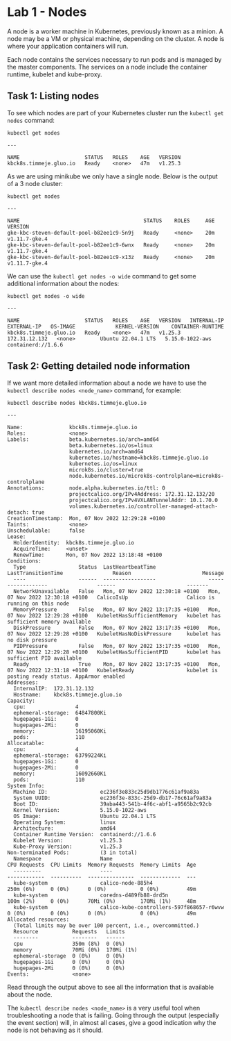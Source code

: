 # Lab 1 - Nodes

A node is a worker machine in Kubernetes, previously known as a minion. A node
may be a VM or physical machine, depending on the cluster.  A node is where your 
application containers will run.

Each node contains the services necessary to run pods and is managed by the 
master components. The services on a node include the container runtime, kubelet 
and kube-proxy.

## Task 1: Listing nodes

To see which nodes are part of your Kubernetes cluster run the
`kubectl get nodes` command:

```
kubectl get nodes

---

NAME                     STATUS   ROLES    AGE   VERSION
kbck8s.timmeje.gluo.io   Ready    <none>   47m   v1.25.3
```

As we are using minikube we only have a single node.  Below is the output of a
3 node cluster:

```
kubectl get nodes

---

NAME                                        STATUS    ROLES     AGE       VERSION
gke-kbc-steven-default-pool-b82ee1c9-5n9j   Ready     <none>    20m       v1.11.7-gke.4
gke-kbc-steven-default-pool-b82ee1c9-6wnx   Ready     <none>    20m       v1.11.7-gke.4
gke-kbc-steven-default-pool-b82ee1c9-x13z   Ready     <none>    20m       v1.11.7-gke.4
```

We can use the `kubectl get nodes -o wide` command to get some additional
information about the nodes:

```
kubectl get nodes -o wide

---

NAME                     STATUS   ROLES    AGE   VERSION   INTERNAL-IP     EXTERNAL-IP   OS-IMAGE             KERNEL-VERSION    CONTAINER-RUNTIME
kbck8s.timmeje.gluo.io   Ready    <none>   47m   v1.25.3   172.31.12.132   <none>        Ubuntu 22.04.1 LTS   5.15.0-1022-aws   containerd://1.6.6
```

## Task 2: Getting detailed node information

If we want more detailed information about a node we have to use the
`kubectl describe nodes <node_name>` command, for example:

```
kubectl describe nodes kbck8s.timmeje.gluo.io

---

Name:               kbck8s.timmeje.gluo.io
Roles:              <none>
Labels:             beta.kubernetes.io/arch=amd64
                    beta.kubernetes.io/os=linux
                    kubernetes.io/arch=amd64
                    kubernetes.io/hostname=kbck8s.timmeje.gluo.io
                    kubernetes.io/os=linux
                    microk8s.io/cluster=true
                    node.kubernetes.io/microk8s-controlplane=microk8s-controlplane
Annotations:        node.alpha.kubernetes.io/ttl: 0
                    projectcalico.org/IPv4Address: 172.31.12.132/20
                    projectcalico.org/IPv4VXLANTunnelAddr: 10.1.70.0
                    volumes.kubernetes.io/controller-managed-attach-detach: true
CreationTimestamp:  Mon, 07 Nov 2022 12:29:28 +0100
Taints:             <none>
Unschedulable:      false
Lease:
  HolderIdentity:  kbck8s.timmeje.gluo.io
  AcquireTime:     <unset>
  RenewTime:       Mon, 07 Nov 2022 13:18:48 +0100
Conditions:
  Type                 Status  LastHeartbeatTime                 LastTransitionTime                Reason                       Message
  ----                 ------  -----------------                 ------------------                ------                       -------
  NetworkUnavailable   False   Mon, 07 Nov 2022 12:30:18 +0100   Mon, 07 Nov 2022 12:30:18 +0100   CalicoIsUp                   Calico is running on this node
  MemoryPressure       False   Mon, 07 Nov 2022 13:17:35 +0100   Mon, 07 Nov 2022 12:29:28 +0100   KubeletHasSufficientMemory   kubelet has sufficient memory available
  DiskPressure         False   Mon, 07 Nov 2022 13:17:35 +0100   Mon, 07 Nov 2022 12:29:28 +0100   KubeletHasNoDiskPressure     kubelet has no disk pressure
  PIDPressure          False   Mon, 07 Nov 2022 13:17:35 +0100   Mon, 07 Nov 2022 12:29:28 +0100   KubeletHasSufficientPID      kubelet has sufficient PID available
  Ready                True    Mon, 07 Nov 2022 13:17:35 +0100   Mon, 07 Nov 2022 12:31:18 +0100   KubeletReady                 kubelet is posting ready status. AppArmor enabled
Addresses:
  InternalIP:  172.31.12.132
  Hostname:    kbck8s.timmeje.gluo.io
Capacity:
  cpu:                4
  ephemeral-storage:  64847800Ki
  hugepages-1Gi:      0
  hugepages-2Mi:      0
  memory:             16195060Ki
  pods:               110
Allocatable:
  cpu:                4
  ephemeral-storage:  63799224Ki
  hugepages-1Gi:      0
  hugepages-2Mi:      0
  memory:             16092660Ki
  pods:               110
System Info:
  Machine ID:                 ec236f3e833c25d9db1776c61af9a83a
  System UUID:                ec236f3e-833c-25d9-db17-76c61af9a83a
  Boot ID:                    39aba443-541b-4f6c-abf1-a9565b2c92cb
  Kernel Version:             5.15.0-1022-aws
  OS Image:                   Ubuntu 22.04.1 LTS
  Operating System:           linux
  Architecture:               amd64
  Container Runtime Version:  containerd://1.6.6
  Kubelet Version:            v1.25.3
  Kube-Proxy Version:         v1.25.3
Non-terminated Pods:          (3 in total)
  Namespace                   Name                                        CPU Requests  CPU Limits  Memory Requests  Memory Limits  Age
  ---------                   ----                                        ------------  ----------  ---------------  -------------  ---
  kube-system                 calico-node-885h4                           250m (6%)     0 (0%)      0 (0%)           0 (0%)         49m
  kube-system                 coredns-d489fb88-drd5n                      100m (2%)     0 (0%)      70Mi (0%)        170Mi (1%)     48m
  kube-system                 calico-kube-controllers-597f868657-r6wvw    0 (0%)        0 (0%)      0 (0%)           0 (0%)         49m
Allocated resources:
  (Total limits may be over 100 percent, i.e., overcommitted.)
  Resource           Requests   Limits
  --------           --------   ------
  cpu                350m (8%)  0 (0%)
  memory             70Mi (0%)  170Mi (1%)
  ephemeral-storage  0 (0%)     0 (0%)
  hugepages-1Gi      0 (0%)     0 (0%)
  hugepages-2Mi      0 (0%)     0 (0%)
Events:              <none>
```

Read through the output above to see all the information that is available about
the node.

The `kubectl describe nodes <node_name>` is a very useful tool when
troubleshooting a node that is failing.  Going through the output (especially 
the event section) will, in almost all cases, give a  good indication why the 
node is not behaving as it should.